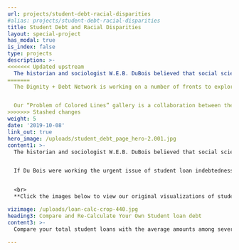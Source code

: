 ```yaml
---
url: projects/student-debt-racial-disparities
#alias: projects/student-debt-racial-disparities
title: Student Debt and Racial Disparities
layout: special-project
has_modal: true
is_index: false
type: projects
description: >-
<<<<<<< Updated upstream
  The historian and sociologist W.E.B. DuBois believed that social science data should be evocative. In the 2018 essay collection W.E.B. Du Bois’s Data Portraits: Visualizing Black America, architecture scholar Mabel O. Wilson describes how Du Bois used infographics and various artistic media to counter assertions by Georg Wilhelm Friedrich Hegel that Africans were “incapable of any development of culture” and that the black experience was characterized by “sensuous arbitrariness.”
=======
  The Dignity + Debt Network is working on a number of fronts to explore issues and solutions for student loan debt traps. These include the “Digging out With Dignity” conference at Princeton University, co-presented with the Aspen Insitute’s Financial Security Program (October 18, 2019).


  Our “Problem of Colored Lines” gallery is a collaboration between the Dignity + Debt Network and the VizE Lab intended to promote data visualization as a medium for depicting racial disparities in student borrowing and repayment, and for rendering data meaningful to wider publics. Taking inspiration from the charts and maps created by sociologist W.E.B Du Bois depicting wealth disparities between blacks and whites, we seek to chart the color lines and social complexities in the urgent issue of student debt. Finally, with our interactive debt and repayment visualization, users can compare their own student debt with several US groups and explore ways to reduce their total payments and time to payoff.
>>>>>>> Stashed changes
weight: 5
date: '2019-10-08'
link_out: true
hero_image: /uploads/student_debt_page_hero-2.001.jpg
content1: >-
  The historian and sociologist W.E.B. DuBois believed that social science data should be evocative. In the 2018 essay collection W.E.B. Du Bois’s Data Portraits: Visualizing Black America, architecture scholar Mabel O. Wilson describes how Du Bois used infographics and various artistic media to counter assertions by Georg Wilhelm Friedrich Hegel that Africans were “incapable of any development of culture” and that the black experience was characterized by “sensuous arbitrariness.” In the same volume, designer Silas Munro explains just how important the arts were for Du Bois’s scientific argument: “The Du Bois infographics were published twenty years before the founding of Bauhaus,” and their modular style predated “the rise of dominant European avant-garde movements... considered to have their origins in Russian constructivism, De Stijl, and Italian futurism.” Du Bois’s charts are both scientific and evocative; they draw in viewers to study them, raise new questions, and to provoke action.


  If Du Bois were working the urgent issue of student loan indebtedness today, he would find that the problem of the color-line endures across the globe, and that other social cleavages help predict how debts are arranged and affect whether groups of people are allowed to carry it with dignity. Inspired by Du Bois, The Dignity and Debt Network is adopting the style of Du Bois to convey some of the contemporary research on how color-lines organize data on student loan debt. We also depict the wider social complexity of debt traps that shape the ability of college graduates to repay their loans. As we add to this series, we seek to produce a new set of public goods. These data visualizations can reveal structural areas where policy changes can be made. And they chart how dignity, respect, and autonomy can guide meaningful financial inclusion across the globe. We will be featuring visualizations of these possible futures in the coming year. Stay tuned.


  <br>
  **Click the images below to view our original visualizations of student loan debt data, inspired by the visual style of W.E.B. Du Bois:**

vizimage: /uploads/loan-calc-crop-440.jpg
heading3: Compare and Re-Calculate Your Own Student loan debt
content3: >-
  Compare your total student loans with the average amounts among several social groups in the US. Recalculate your student loan with changes you can make now. Learn how much you could save by refinancing or pay down your loan faster by paying a little more per month. 

---
```

